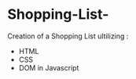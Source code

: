 # Shopping-List-
Creation of a Shopping List ultilizing :
<ul>
<li>HTML</li>
<li>CSS</li>
<li>DOM in Javascript</li>


